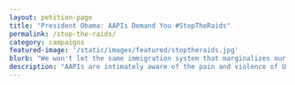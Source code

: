 ```yaml
---
layout: petition-page
title: "President Obama: AAPIs Demand You #StopTheRaids"
permalink: /stop-the-raids/
category: campaigns
featured-image: '/static/images/featured/stoptheraids.jpg'
blurb: "We won't let the same immigration system that marginalizes our communities deport Central American refugees."
description: "AAPIs are intimately aware of the pain and violence of U.S. xenophobic immigration policy. We stand with Central American refugees and call for an end to ICE raids!"
---
```

<link href='https://actionnetwork.org/css/style-embed-whitelabel.css' rel='stylesheet' type='text/css' /><script>window.yepnope || document.write('<script src="https://actionnetwork.org/includes/js/yepnope154-min.js"><\/script>');</script><script src='https://actionnetwork.org/widgets/v2/petition/president-obama-aapis-demand-you-stoptheraids?format=js&source=widget&style=full'></script><div id='can-petition-area-president-obama-aapis-demand-you-stoptheraids' style='width: 100%'><!-- this div is the target for our HTML insertion --></div>